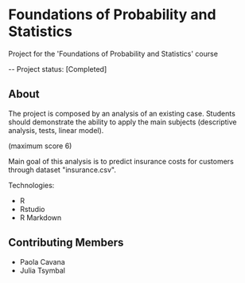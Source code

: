 # Foundations of Probability and Statistics

Project for the 'Foundations of Probability and Statistics' course 

-- Project status: [Completed]

## About

The project is composed by an analysis of an existing case. Students should demonstrate the ability to apply the main subjects
(descriptive analysis, tests, linear model).

 (maximum score 6)
 
 Main goal of this analysis is to predict insurance costs for customers through dataset "insurance.csv".

Technologies:

- R
- Rstudio
- R Markdown

## Contributing Members

- Paola Cavana
- Julia Tsymbal
